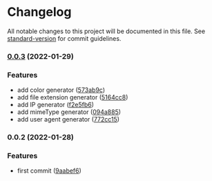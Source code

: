 # Changelog

All notable changes to this project will be documented in this file. See [standard-version](https://github.com/conventional-changelog/standard-version) for commit guidelines.

### [0.0.3](https://github.com/maku85/dummynator.js/compare/v0.0.2...v0.0.3) (2022-01-29)


### Features

* add color generator ([573ab9c](https://github.com/maku85/dummynator.js/commit/573ab9cc07d8ae87043315aee4ba91e2cdb12926))
* add file extension generator ([5164cc8](https://github.com/maku85/dummynator.js/commit/5164cc8b7e23dda1081cd19ccf1bfedc983dbe1e))
* add IP generator ([f2e5fb6](https://github.com/maku85/dummynator.js/commit/f2e5fb6891b274331b1f520b5f2af00e748dc6ac))
* add mimeType generator ([094a885](https://github.com/maku85/dummynator.js/commit/094a8855d51a8c50753b1be55803f74f02952a88))
* add user agent generator ([772cc15](https://github.com/maku85/dummynator.js/commit/772cc15f74dd7365852234b0f509d6e59efa8af0))

### 0.0.2 (2022-01-28)


### Features

* first commit ([9aabef6](https://github.com/maku85/fake-data-generator/commit/9aabef6a8911bb5e78ca72ea1a0ac9dcd6e20c49))
